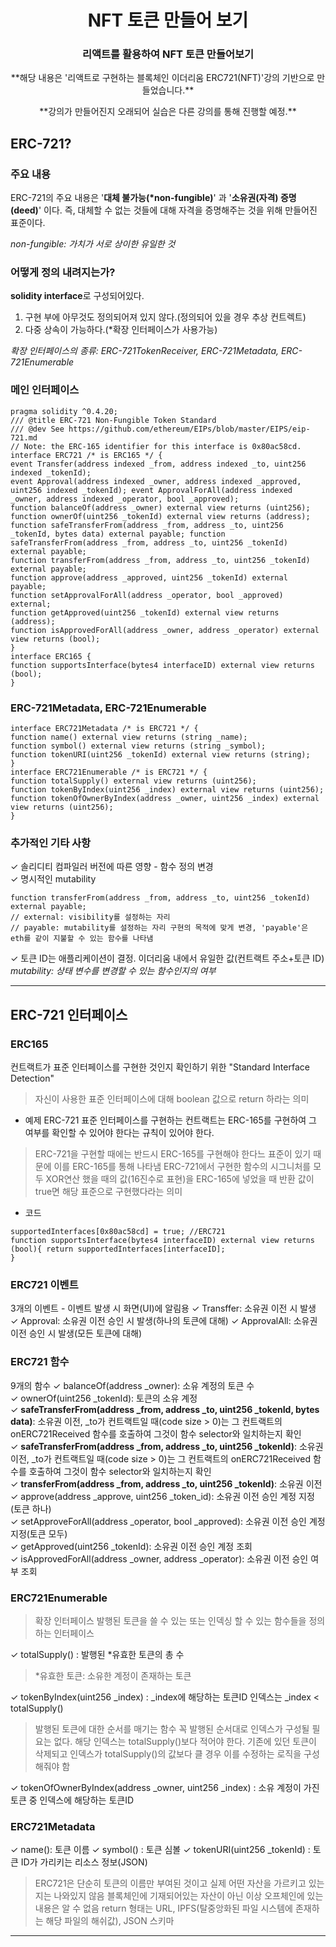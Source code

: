 <h1 align="center">NFT 토큰 만들어 보기</h1>
<h3 align="center">리액트를 활용하여 NFT 토큰 만들어보기</h3>
<p align="center">**해당 내용은 '리액트로 구현하는 블록체인 이더리움 ERC721(NFT)'강의 기반으로 만들었습니다.**</p>
<p align="center">**강의가 만들어진지 오래되어 실습은 다른 강의를 통해 진행할 예정.**</p>

## ERC-721?

### 주요 내용

ERC-721의 주요 내용은 '**대체 불가능(\*non-fungible)**' 과 '**소유권(자격) 증명(deed)**' 이다.
즉, 대체할 수 없는 것들에 대해 자격을 증명해주는 것을 위해 만들어진 표준이다.

_non-fungible: 가치가 서로 상이한 유일한 것_

### 어떻게 정의 내려지는가?

**solidity interface**로 구성되어있다.

1. 구현 부에 아무것도 정의되어져 있지 않다.(정의되어 있을 경우 추상 컨트렉트)
2. 다중 상속이 가능하다.(\*확장 인터페이스가 사용가능)

_확장 인터페이스의 종류: ERC-721TokenReceiver, ERC-721Metadata, ERC-721Enumerable_

### 메인 인터페이스

```
pragma solidity ^0.4.20;
/// @title ERC-721 Non-Fungible Token Standard
/// @dev See https://github.com/ethereum/EIPs/blob/master/EIPS/eip-721.md 
// Note: the ERC-165 identifier for this interface is 0x80ac58cd. 
interface ERC721 /* is ERC165 */ {
event Transfer(address indexed _from, address indexed _to, uint256 indexed _tokenId);
event Approval(address indexed _owner, address indexed _approved, uint256 indexed _tokenId); event ApprovalForAll(address indexed _owner, address indexed _operator, bool _approved);
function balanceOf(address _owner) external view returns (uint256);
function ownerOf(uint256 _tokenId) external view returns (address);
function safeTransferFrom(address _from, address _to, uint256 _tokenId, bytes data) external payable; function safeTransferFrom(address _from, address _to, uint256 _tokenId) external payable;
function transferFrom(address _from, address _to, uint256 _tokenId) external payable;
function approve(address _approved, uint256 _tokenId) external payable;
function setApprovalForAll(address _operator, bool _approved) external;
function getApproved(uint256 _tokenId) external view returns (address);
function isApprovedForAll(address _owner, address _operator) external view returns (bool);
}
interface ERC165 {
function supportsInterface(bytes4 interfaceID) external view returns (bool);
}
```

### ERC-721Metadata, ERC-721Enumerable

```
interface ERC721Metadata /* is ERC721 */ {
function name() external view returns (string _name);
function symbol() external view returns (string _symbol);
function tokenURI(uint256 _tokenId) external view returns (string);
}
interface ERC721Enumerable /* is ERC721 */ {
function totalSupply() external view returns (uint256);
function tokenByIndex(uint256 _index) external view returns (uint256);
function tokenOfOwnerByIndex(address _owner, uint256 _index) external view returns (uint256);
}
```

### 추가적인 기타 사항
✓ 솔리디티 컴파일러 버전에 따른 영향 - 함수 정의 변경 </br>
✓ 명시적인 mutability 
```
function transferFrom(address _from, address _to, uint256 _tokenId) external payable;
// external: visibility를 설정하는 자리
// payable: mutability를 설정하는 자리 구현의 목적에 맞게 변경, 'payable'은 eth를 같이 지불할 수 있는 함수를 나타냄
```
✓ 토큰 ID는 애플리케이션이 결정. 이더리움 내에서 유일한 값(컨트랙트 주소+토큰 ID)
*mutability: 상태 변수를 변경할 수 있는 함수인지의 여부*

---

## ERC-721 인터페이스

### ERC165
컨트랙트가 표준 인터페이스를 구현한 것인지 확인하기 위한 "Standard Interface Detection"
> 자신이 사용한 표준 인터페이스에 대해 boolean 값으로 return 하라는 의미
- 예제
ERC-721 표준 인터페이스를 구현하는 컨트랙트는 ERC-165를 구현하여 그 여부를 확인할 수 있어야 한다는 규칙이 있어야 한다.
> ERC-721을 구현할 때에는 반드시 ERC-165를 구현해야 한다느 표준이 있기 때문에 이를 ERC-165를 통해 나타냄
> ERC-721에서 구현한 함수의 시그니처를 모두 XOR연산 했을 때의 값(16진수로 표현)을 ERC-165에 넣었을 때 반환 값이 true면 해당 표준으로 구현했다라는 의미

- 코드
```
supportedInterfaces[0x80ac58cd] = true; //ERC721
function supportsInterface(bytes4 interfaceID) external view returns (bool){ return supportedInterfaces[interfaceID];
}
```

### ERC721 이벤트
3개의 이벤트 - 이벤트 발생 시 화면(UI)에 알림용
✓ Transffer: 소유권 이전 시 발생 
✓ Approval: 소유권 이전 승인 시 발생(하나의 토큰에 대해)
✓ ApprovalAll: 소유권 이전 승인 시 발생(모든 토큰에 대해)

### ERC721 함수
9개의 함수 
✓ balanceOf(address _owner): 소유 계정의 토큰 수 <br/>
✓ ownerOf(uint256 _tokenId): 토큰의 소유 계정<br/>
✓ **safeTransferFrom(address _from, address _to, uint256 _tokenId, bytes data)**: 소유권 이전, _to가 컨트랙트일 때(code size > 0)는 그 컨트랙트의 onERC721Received 함수를 호출하여 그것이 함수 selector와 일치하는지 확인<br/>
✓ **safeTransferFrom(address _from, address _to, uint256 _tokenId)**: 소유권 이전, _to가 컨트랙트일 때(code size > 0)는 그 컨트랙트의 onERC721Received 함수를 호출하여 그것이 함수 selector와 일치하는지 확인<br/>
✓ **transferFrom(address _from, address _to, uint256 _tokenId)**: 소유권 이전<br/>
✓ approve(address _approve, uint256 _token_id): 소유권 이전 승인 계정 지정(토큰 하나)<br/>
✓ setApproveForAll(address _operator, bool _approved): 소유권 이전 승인 계정 지정(토큰 모두)<br/>
✓ getApproved(uint256 _tokenId): 소유권 이전 승인 계정 조회<br/>
✓ isApprovedForAll(address _owner, address _operator): 소유권 이전 승인 여부 조회<br/>

### ERC721Enumerable
> 확장 인터페이스
> 발행된 토큰을 쓸 수 있는 또는 인덱싱 할 수 있는 함수들을 정의하는 인터페이스

✓ totalSupply() : 발행된 *유효한 토큰의 총 수<br/>
> *유효한 토큰: 소유한 계정이 존재하는 토큰

✓ tokenByIndex(uint256 _index) : _index에 해당하는 토큰ID 인덱스는 _index < totalSupply()<br/>
> 발행된 토큰에 대한 순서를 매기는 함수
> 꼭 발행된 순서대로 인덱스가 구성될 필요는 없다.
> 해당 인덱스는 totalSupply()보다 적어야 한다.
> 기존에 있던 토큰이 삭제되고 인덱스가 totalSupply()의 값보다 클 경우 이를 수정하는 로직을 구성해줘야 함

✓ tokenOfOwnerByIndex(address _owner, uint256 _index) : 소유 계정이 가진 토큰 중 인덱스에 해당하는 토큰ID<br/>

### ERC721Metadata
✓ name(): 토큰 이름
✓ symbol() : 토큰 심볼
✓ tokenURI(uint256 _tokenId) : 토큰 ID가 가리키는 리소스 정보(JSON)
> ERC721은 단순히 토큰의 이름만 부여된 것이고 실제 어떤 자산을 가르키고 있는 지는 나와있지 않음
> 블록체인에 기재되어있는 자산이 아닌 이상 오프체인에 있는 내용은 알 수 없음
> return 형태는 URL, IPFS(탈중앙화된 파일 시스템에 존재하는 해당 파일의 해쉬값), JSON 스키마

---